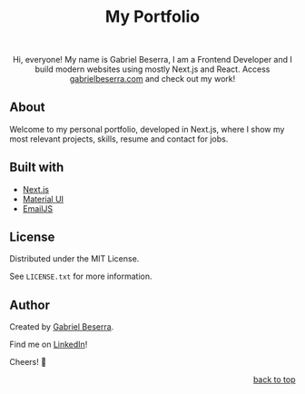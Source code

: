 <div align="center">
    <h1>My Portfolio</h1>
    <br />
    <p>Hi, everyone! My name is Gabriel Beserra, I am a Frontend Developer and I build modern websites using mostly Next.js and React. Access <a href="https://gabrielbeserra.com/">gabrielbeserra.com</a> and check out my work!</p>
</div>

## About

Welcome to my personal portfolio, developed in Next.js, where I show my most relevant projects, skills, resume and contact for jobs.

## Built with

- [Next.js](https://nextjs.org/)
- [Material UI](https://mui.com/pt/)
- [EmailJS](https://www.emailjs.com/)

## License

Distributed under the MIT License.<br>

See `LICENSE.txt` for more information.

## Author

Created by [Gabriel Beserra](https://github.com/gbeserra95).

Find me on [LinkedIn](https://www.linkedin.com/in/-gabrielbeserra/)!

Cheers! 🍻

<div align="right">
    <a href="#">back to top</a>
</div>
